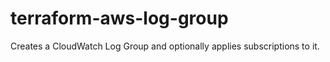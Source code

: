 # terraform-aws-log-group
Creates a CloudWatch Log Group and optionally applies subscriptions to it.
